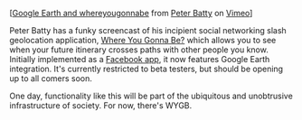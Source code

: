 <!--
.. title: Where you gonna be?
.. slug: where-you-gonna-be
.. date: 2008-03-20 01:26:41-05:00
.. tags: Journal,GIS,Web
.. link: 
.. description: 
.. type: text
-->


[[Google Earth and
whereyougonnabe](http://www.vimeo.com/796747/l:embed_796747) from [Peter
Batty](http://www.vimeo.com/user365144/l:embed_796747) on
[Vimeo](http://vimeo.com/l:embed_796747)]

Peter Batty has a funky screencast of his incipient social networking
slash geolocation application, [Where You Gonna
Be?](http://whereyougonnabe.com/) which allows you to see when your
future itinerary crosses paths with other people you know. Initially
implemented as a [Facebook
app](http://apps.facebook.com/whereyougonnabe/), it now features Google
Earth integration. It's currently restricted to beta testers, but should
be opening up to all comers soon.

One day, functionality like this will be part of the ubiquitous and
unobtrusive infrastructure of society. For now, there's WYGB.